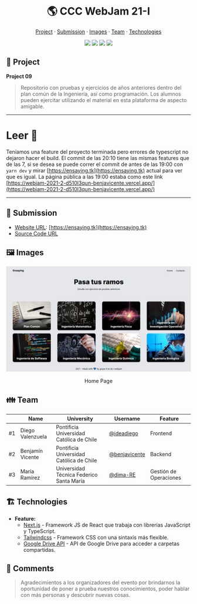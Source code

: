 <div align="center">
  <h1>🌎 CCC WebJam 21-I</h1>

  <a href="https://github.com/benjavicente/webjam-2021-2#-project">Project</a> ·
  <a href="https://github.com/benjavicente/webjam-2021-2#-submission">Submission</a> ·
  <a href="https://github.com/benjavicente/webjam-2021-2#%EF%B8%8F-images">Images</a> ·
  <a href="https://github.com/benjavicente/webjam-2021-2#-team">Team</a> ·
  <a href="https://github.com/benjavicente/webjam-2021-2#%EF%B8%8F-technologies">Technologies</a>

  <img src="https://img.shields.io/static/v1?label=CCC&message=2021&color=yellow" />
  <img src="https://img.shields.io/static/v1?label=WebJam&message=21-I&color=blue" />
  <img src="https://img.shields.io/static/v1?label=Theme&message=Information&color=green" />
  <img src="https://img.shields.io/static/v1?label=Time&message=24h&color=orange" />
</div>


## 🎨 Project

**Project 09**

> Repositorio con pruebas y ejercicios de años anteriores dentro del plan común de la Ingeniería, así como programación.
> Los alumnos pueden ejercitar utilizando el material en esta plataforma de aspecto amigable.

---
# Leer 👀

Teníamos una feature del proyecto terminada pero errores de typescript no dejaron hacer el build. El commit de las 20:10 tiene las mismas features que de las 7, si se desea se puede correr el commit de antes de las 19:00 con `yarn dev` y mirar [https://ensaying.tk](https://ensaying.tk) actual para ver que es igual. La página pública a las 19:00 estaba como este link [https://webjam-2021-2-d510l3qun-benjavicente.vercel.app/](https://webjam-2021-2-d510l3qun-benjavicente.vercel.app/)

---

## 🎒 Submission

* [Website URL](https://www.ensaying.tk/): [https://ensaying.tk](https://ensaying.tk) 
* [Source Code URL](https://github.com/benjavicente/webjam-2021-2.git)

## 🖼️ Images

<div align="center">
  <img src="public/images/readme/image.png" />
  <p>Home Page</p>
</div>

## 👪 Team

||Name|University|Username|Feature
|-|-|-|-|-
|#1|Diego Valenzuela|Pontificia Universidad Católica de Chile|[@ideadiego](https://github.com/ideadiego)|Frontend
|#2|Benjamín Vicente|Pontificia Universidad Católica de Chile|[@benjavicente](https://github.com/benjavicente)|Backend
|#3|María Ramírez|Universidad Técnica Federico Santa María|[@dima-RE](https://github.com/dima-RE)|Gestión de Operaciones

## 🏗️ Technologies

* **Feature:**
  * [Next.js](https://nextjs.org/) - Framework JS de React que trabaja con librerías JavaScript y TypeScript.
  * [Tailwindcss](https://tailwindcss.com/) - Framework CSS con una sintaxis más flexible.
  * [Google Drive API](https://developers.google.com/drive/api/) - API de Google Drive para acceder a carpetas compartidas.

## 💬 Comments

> Agradecimientos a los organizadores del evento por brindarnos la oportunidad de poner a prueba nuestros conocimientos, poder hablar con más personas y descubrir nuevas cosas.